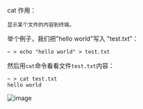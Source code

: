 cat 作用：
```
显示某个文件的内容到终端。
```

举个例子，我们把"hello world"写入 "test.txt"：
```
~ > echo "hello world" > test.txt           
```

然后用`cat`命令看看文件`test.txt`内容：
```                                                                                        
~ > cat test.txt                                                                                                                   
hello world
```

![image](https://user-images.githubusercontent.com/6395350/192806924-2c200617-d647-422e-ab2e-58a652465ef8.png)


